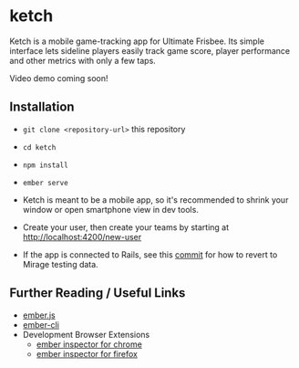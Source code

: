 # ketch

Ketch is a mobile game-tracking app for Ultimate Frisbee. Its simple interface lets sideline players easily track game score, player performance and other metrics with only a few taps.

Video demo coming soon!

## Installation

* `git clone <repository-url>` this repository
* `cd ketch`
* `npm install`
* `ember serve`

* Ketch is meant to be a mobile app, so it's recommended to shrink your window or open smartphone view in dev tools.
* Create your user, then create your teams by starting at [http://localhost:4200/new-user](http://localhost:4200/new-user)
* If the app is connected to Rails, see this [commit](https://github.com/tomlovett/ketch/commit/0adce0c5deb6972287a1f216dba59596febde600) for how to revert to Mirage testing data.


## Further Reading / Useful Links

* [ember.js](https://emberjs.com/)
* [ember-cli](https://ember-cli.com/)
* Development Browser Extensions
  * [ember inspector for chrome](https://chrome.google.com/webstore/detail/ember-inspector/bmdblncegkenkacieihfhpjfppoconhi)
  * [ember inspector for firefox](https://addons.mozilla.org/en-US/firefox/addon/ember-inspector/)
